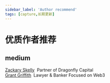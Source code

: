 ```yaml
---
sidebar_label: 'Author recommend'
tags: [capture,长期更新]
---
```


# 优质作者推荐

## medium

[Zackary Skelly](https://medium.com/@zackary)&nbsp;&nbsp;Partner of Dragonfly Capital<br/>
[Grant Griffith](https://medium.com/@grantfgriffith)&nbsp;&nbsp;Lawyer & Banker Focused on Web3<br/>